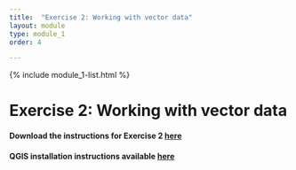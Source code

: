 ```yaml
---
title:  "Exercise 2: Working with vector data"
layout: module
type: module_1
order: 4

---
```


{% include module_1-list.html %}

# Exercise 2: Working with vector data

#### Download the instructions for Exercise 2 [here](https://docs.google.com/document/d/1jvFCbX5Z6Hel96GR34ns6-3Q3DDgyXu4LrcHrgLCxAg/edit?usp=sharing)

#### QGIS installation instructions available [here](https://drive.google.com/file/d/1FUg2splu4g7vZTFJbMkeRieG9CWGhwiL/view)